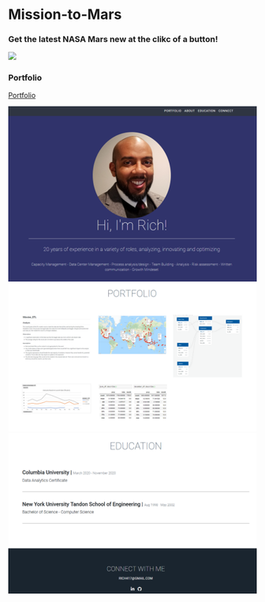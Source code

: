 # Mission-to-Mars

### Get the latest NASA Mars new at the clikc of a button!

![](topshot.png)




### Portfolio
[Portfolio](https://github.com/Rander417/Portfolio)

![](images/portfolio.png)
![](images/projects.png)
![](images/education.png)